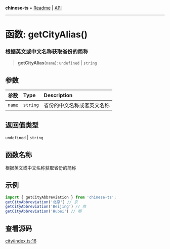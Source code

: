 **chinese-ts** • [Readme](../README.md) \| [API](../globals.md)

***

# 函数: getCityAlias()

### 根据英文或中文名称获取省份的简称

<a id="undefined" name="undefined"></a>

> **getCityAlias**(`name`): `undefined` \| `string`

## 参数

| 参数 | Type | Description |
| :------ | :------ | :------ |
| `name` | `string` | 省份的中文名称或者英文名称 |

## 返回值类型

`undefined` \| `string`

## 函数名称

根据英文或中文名称获取省份的简称

## 示例

```ts
import { getCityAbbreviation } from 'chinese-ts';
getCityAbbreviation('北京') // 京
getCityAbbreviation('Beijing') // 京
getCityAbbreviation('Hubei') // 鄂
```

## 查看源码

[city/index.ts:16](https://github.com/hacxy/chinese-ts/blob/32acbdf853347abfa1bfdabc5f0a01b2903b6758/src/city/index.ts#L16)
